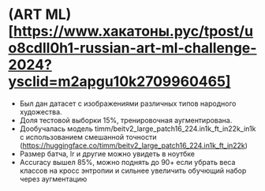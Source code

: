 # (ART ML)[https://www.хакатоны.рус/tpost/uo8cdll0h1-russian-art-ml-challenge-2024?ysclid=m2apgu10k2709960465]
- Был дан датасет с изображениями различных типов народного художества.
- Доля тестовой выборки 15%, тренировочная аугментирована. 
- Дообучалась модель timm/beitv2_large_patch16_224.in1k_ft_in22k_in1k с использованием смешанной точности (https://huggingface.co/timm/beitv2_large_patch16_224.in1k_ft_in22k)
- Размер батча, lr и другие можно увидеть в ноутбке
- Accuracy вышел 85%, можно поднять до 90+ если убрать веса классов на кросс энтропии и сильнее увеличить обучющий набор через аугментацию
